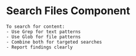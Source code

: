 # Search Files Component

```
To search for content:
- Use Grep for text patterns
- Use Glob for file patterns
- Combine both for targeted searches
- Report findings clearly
```